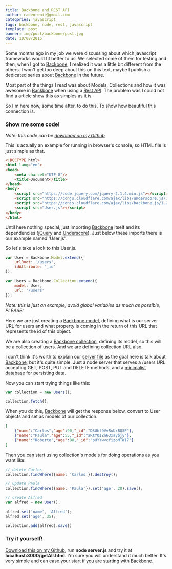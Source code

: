 ```yaml
---
title: Backbone and REST API
author: cadeorenie@gmail.com
categories: javascript
tags: backbone, node, rest, javascript
template: post
banner: img/post/backbone/post.jpg
date: 10/08/2015
---
```


Some months ago in my job we were discussing about which javascript frameworks would fit better to us. We selected some of them for testing and then, when I got to [Backbone], I realized it was a little bit different from the others. I won't get too deep about this on this text, maybe I publish a dedicated series about [Backbone] in the future.

Most part of the things I read was about Models, Collections and how it was awesome in [Backbone] when using a [Rest API][Rest]. The problem was I could not find a article show this as simples as it is.

So I'm here now, some time after, to do this. To show how beautiful this connection is.
	
### Show me some code!

*Note: this code can be [download on my Github](https://github.com/renie/backbone-node-sample)*

This is actually an example for running in browser's console, so HTML file is just simple as that.

```html
<!DOCTYPE html>
<html lang="en">
<head>
	<meta charset="UTF-8"/>
	<title>Document</title>
</head>
<body>
	<script src="https://code.jquery.com/jquery-2.1.4.min.js"></script>
	<script src="https://cdnjs.cloudflare.com/ajax/libs/underscore.js/1.8.3/underscore-min.js"></script>
	<script src="https://cdnjs.cloudflare.com/ajax/libs/backbone.js/1.2.1/backbone-min.js"></script>
	<script src="User.js"></script>
</body>
</html>
```

Until here nothing special, just importing [Backbone] itself and its dependencies ([jQuery] and [Underscore]). Just below these imports there is our example named 'User.js'.

So let's take a look to this User.js.

```javascript
var User = Backbone.Model.extend({
	urlRoot: '/users',
	idAttribute: '_id'
});

var Users = Backbone.Collection.extend({
	model: User,
	url: '/users'
});
```

*Note: this is just an example, avoid global variables as much as possible, PLEASE!*

Here we are just creating a [Backbone model](http://backbonejs.org/#Model), defining what is our server URL for users and what property is coming in the return of this URL that represents the id of this object.

We are also creating a [Backbone collection](http://backbonejs.org/#Collection), defining its model, so this will be a collection of users. And we are defining collection URL also.

I don't think it's worth to explain our [server file](https://github.com/renie/backbone-node-sample/blob/master/server.js) as the goal here is talk about [Backbone], but it's quite simple. Just a node server that serves a /users URL accepting GET, POST, PUT and DELETE methods, and a [minimalist database](https://github.com/louischatriot/nedb) for persisting data.

Now you can start trying things like this:

```javascript
var collection = new Users();

collection.fetch();
```

When you do this, [Backbone] will get the response below, convert to User objects and set as models of our collection.
```json
[
	{"name":"Carlos","age":90,"_id":"DSUhf9VvRuUrBQSP"},
	{"name":"Paula","age":55,"_id":"aRtYOIZn63xaybjy"},
	{"name":"Roberto","age":88,"_id":"pHYYwvcfizoMTW17"}
]

``` 

Then you can start using collection's models for doing operations as you want like:


```javascript
// delete Carlos
collection.findWhere({name: 'Carlos'}).destroy();

// update Paula
collection.findWhere({name: 'Paula'}).set('age', 20).save();

// create Alfred
var alfred = new User();

alfred.set('name', 'Alfred');
alfred.set('age', 35);

collection.add(alfred).save()
```

### Try it yourself!

[Download this on my Github](https://github.com/renie/backbone-node-sample), run **node server.js** and try it at **localhost:3000/getAll.html**. I'm sure you will understand it much better. It's very simple and can ease your start if you are starting with [Backbone].





[jQuery]: https://jquery.com/
[Underscore]: http://underscorejs.org/
[Backbone]: http://backbonejs.org/
[Rest]: https://en.wikipedia.org/wiki/Representational_state_transfer